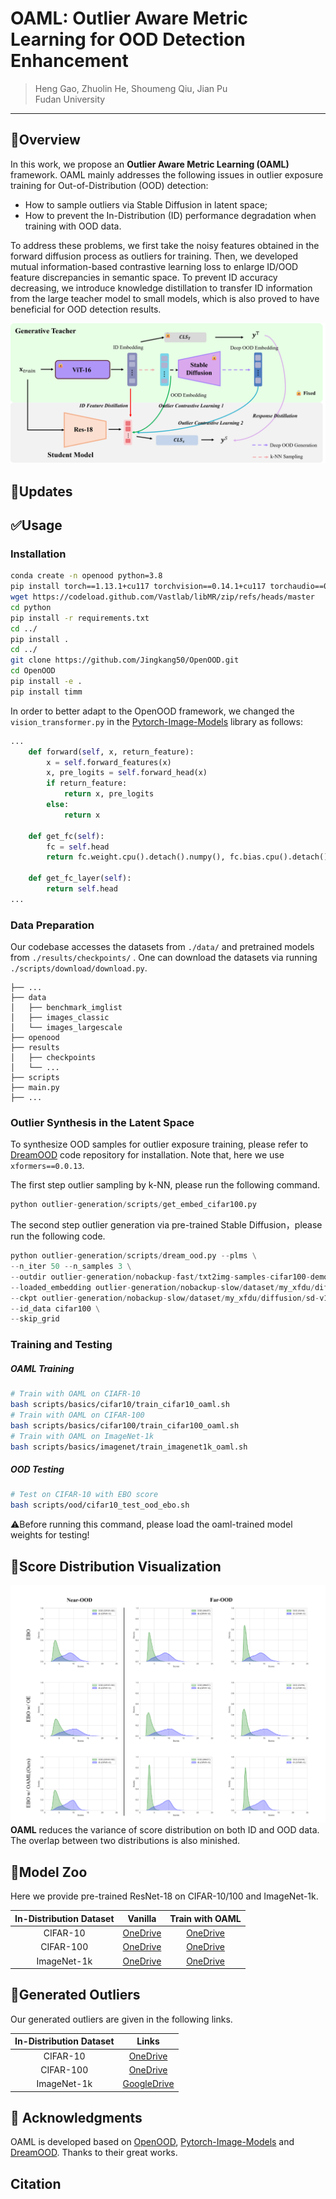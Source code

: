 # OAML: Outlier Aware Metric Learning for OOD Detection Enhancement

> Heng Gao, Zhuolin He, Shoumeng Qiu, Jian Pu  
Fudan University

---

## 🚀Overview

In this work, we propose an **Outlier Aware Metric Learning (OAML)** framework. OAML mainly addresses the following issues in outlier exposure training for Out-of-Distribution (OOD) detection: 
- How to sample outliers via Stable Diffusion in latent space;
- How to prevent the In-Distribution (ID) performance degradation when training with OOD data.  
  
To address these problems, we first take the noisy features obtained in the forward diffusion process as outliers for training. Then, we developed mutual information-based contrastive learning loss to enlarge ID/OOD feature discrepancies in semantic space. To prevent ID accuracy decreasing, we introduce knowledge distillation to transfer ID information from the large teacher model to small models, which is also proved to have beneficial for OOD detection results.

![image](fig/oaml-pipeline.png)

## 📆Updates


## ✅Usage

### Installation

```sh
conda create -n openood python=3.8
pip install torch==1.13.1+cu117 torchvision==0.14.1+cu117 torchaudio==0.13.1 --extra-index-url https://download.pytorch.org/whl/cu117
wget https://codeload.github.com/Vastlab/libMR/zip/refs/heads/master
cd python
pip install -r requirements.txt
cd ../
pip install .
cd ../
git clone https://github.com/Jingkang50/OpenOOD.git
cd OpenOOD
pip install -e .
pip install timm
```

In order to better adapt to the OpenOOD framework, we changed the  `vision_transformer.py`  in the [Pytorch-Image-Models](https://github.com/huggingface/pytorch-image-models) library as follows:

```python
...
    def forward(self, x, return_feature):
        x = self.forward_features(x)
        x, pre_logits = self.forward_head(x)
        if return_feature:
            return x, pre_logits  
        else:
            return x
   
    def get_fc(self):
        fc = self.head
        return fc.weight.cpu().detach().numpy(), fc.bias.cpu().detach().numpy()

    def get_fc_layer(self):
        return self.head
...
```

### Data Preparation

Our codebase accesses the datasets from `./data/` and pretrained models from `./results/checkpoints/` . One can download the datasets via running  `./scripts/download/download.py`.

```
├── ...
├── data
│   ├── benchmark_imglist
│   ├── images_classic
│   └── images_largescale
├── openood
├── results
│   ├── checkpoints
│   └── ...
├── scripts
├── main.py
├── ...
```

### Outlier Synthesis in the Latent Space
To synthesize OOD samples for outlier exposure training, please refer to [DreamOOD](https://github.com/deeplearning-wisc/dream-ood) code repository for installation. Note that, here we use `xformers==0.0.13`.

The first step outlier sampling by k-NN, please run the following command.
```python
python outlier-generation/scripts/get_embed_cifar100.py
```


The second step outlier generation via pre-trained Stable Diffusion，please run the following code.

```python
python outlier-generation/scripts/dream_ood.py --plms \
--n_iter 50 --n_samples 3 \
--outdir outlier-generation/nobackup-fast/txt2img-samples-cifar100-demo/ \
--loaded_embedding outlier-generation/nobackup-slow/dataset/my_xfdu/diffusion/outlier_npos_embed.npy\
--ckpt outlier-generation/nobackup-slow/dataset/my_xfdu/diffusion/sd-v1-4.ckpt \
--id_data cifar100 \
--skip_grid
```

### Training and Testing

##### OAML Training

```sh
# Train with OAML on CIAFR-10
bash scripts/basics/cifar10/train_cifar10_oaml.sh
# Train with OAML on CIFAR-100
bash scripts/basics/cifar100/train_cifar100_oaml.sh
# Train with OAML on ImageNet-1k
bash scripts/basics/imagenet/train_imagenet1k_oaml.sh
```

##### OOD Testing

```sh
# Test on CIFAR-10 with EBO score
bash scripts/ood/cifar10_test_ood_ebo.sh
```
⚠️Before running this command, please load the oaml-trained model weights for testing!

## 🔭Score Distribution  Visualization
![image](fig/Score-Distribution.png)
**OAML** reduces the variance of score distribution on both ID and OOD data. The overlap between two distributions is also minished.

## 📑Model Zoo

Here we provide pre-trained ResNet-18 on CIFAR-10/100 and ImageNet-1k.

| In-Distribution Dataset  |                 Vanilla                  |             Train with OAML              |
| :---------: | :--------------------------------------: | :--------------------------------------: |
|  CIFAR-10   | [OneDrive](https://1drv.ms/f/s!AlJaja8mSaMgeRL8EB3OjNC_SS4?e=E0152U) | [OneDrive](https://1drv.ms/f/s!AlJaja8mSaMggQtLPV3xHKfYuF2A?e=4Xrub2) |
|  CIFAR-100  | [OneDrive](https://1drv.ms/f/s!AlJaja8mSaMggSjwQLLYTwSp8lIp?e=gZ9LtV) | [OneDrive](https://1drv.ms/f/s!AlJaja8mSaMggSA3a14RbDuAqWhB?e=JcoF5i) |
| ImageNet-1k | [OneDrive](https://1drv.ms/f/s!AlJaja8mSaMggS8aZawLAtjLKw8y?e=AHEyjV) | [OneDrive](https://1drv.ms/f/s!AlJaja8mSaMggRJz5zGlcOZNxy8b?e=l9RCYY) |

## 📝Generated Outliers
Our generated outliers are given in the following links.

| In-Distribution Dataset  |                 Links                  |
| :---------: | :--------------------------------------: |
|  CIFAR-10   | [OneDrive](https://1drv.ms/f/s!Aihou-LHrVY1bWNNPOih97TctNw?e=YpflCR) |
|  CIFAR-100  | [OneDrive](https://1drv.ms/f/s!Aihou-LHrVY1bttqkBgZK3Jj7dI?e=u9zge7) |
| ImageNet-1k | [GoogleDrive]() |


## 🎯 Acknowledgments

OAML is developed based on [OpenOOD](https://github.com/Jingkang50/OpenOOD/tree/main), [Pytorch-Image-Models](https://github.com/huggingface/pytorch-image-models) and [DreamOOD](https://github.com/deeplearning-wisc/dream-ood). Thanks to their great works.

## Citation
